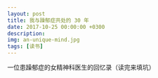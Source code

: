 ```yaml
---
layout: post
title: 我与躁郁症共处的 30 年
date: 2017-10-25 00:00:00 +0300
description: 
img: an-unique-mind.jpg
tags: [读书]
---
```


一位患躁郁症的女精神科医生的回忆录（读完来填坑）